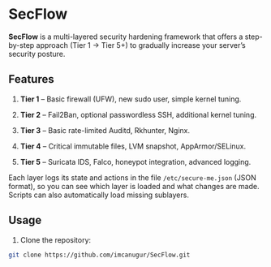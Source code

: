 # SecFlow

**SecFlow** is a multi-layered security hardening framework that offers a step-by-step approach (Tier 1 → Tier 5+) to gradually increase your server’s security posture.

## Features

1. **Tier 1** – Basic firewall (UFW), new sudo user, simple kernel tuning.

2. **Tier 2** – Fail2Ban, optional passwordless SSH, additional kernel tuning.

3. **Tier 3** – Basic rate-limited Auditd, Rkhunter, Nginx.

4. **Tier 4** – Critical immutable files, LVM snapshot, AppArmor/SELinux.

5. **Tier 5** – Suricata IDS, Falco, honeypot integration, advanced logging.

Each layer logs its state and actions in the file `/etc/secure-me.json` (JSON format), so you can see which layer is loaded and what changes are made. Scripts can also automatically load missing sublayers.

## Usage

1. Clone the repository:
```bash
git clone https://github.com/imcanugur/SecFlow.git
